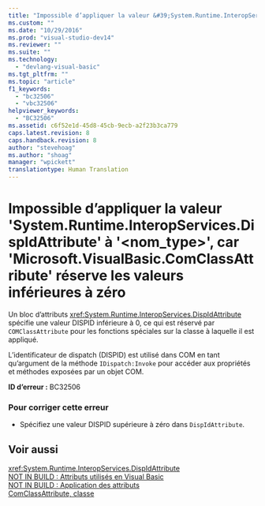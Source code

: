 ```yaml
---
title: "Impossible d’appliquer la valeur &#39;System.Runtime.InteropServices.DispIdAttribute&#39; &#224; &#39;&lt;nom_type&gt;&#39;, car &#39;Microsoft.VisualBasic.ComClassAttribute&#39; r&#233;serve les valeurs inf&#233;rieures &#224; z&#233;ro | Microsoft Docs"
ms.custom: ""
ms.date: "10/29/2016"
ms.prod: "visual-studio-dev14"
ms.reviewer: ""
ms.suite: ""
ms.technology: 
  - "devlang-visual-basic"
ms.tgt_pltfrm: ""
ms.topic: "article"
f1_keywords: 
  - "bc32506"
  - "vbc32506"
helpviewer_keywords: 
  - "BC32506"
ms.assetid: c6f52e1d-45d8-45cb-9ecb-a2f23b3ca779
caps.latest.revision: 8
caps.handback.revision: 8
author: "stevehoag"
ms.author: "shoag"
manager: "wpickett"
translationtype: Human Translation
---
```

# Impossible d’appliquer la valeur &#39;System.Runtime.InteropServices.DispIdAttribute&#39; &#224; &#39;&lt;nom_type&gt;&#39;, car &#39;Microsoft.VisualBasic.ComClassAttribute&#39; r&#233;serve les valeurs inf&#233;rieures &#224; z&#233;ro
Un bloc d’attributs <xref:System.Runtime.InteropServices.DispIdAttribute> spécifie une valeur DISPID inférieure à 0, ce qui est réservé par `COMClassAttribute` pour les fonctions spéciales sur la classe à laquelle il est appliqué.  
  
 L’identificateur de dispatch \(DISPID\) est utilisé dans COM en tant qu’argument de la méthode `IDispatch:Invoke` pour accéder aux propriétés et méthodes exposées par un objet COM.  
  
 **ID d’erreur :** BC32506  
  
### Pour corriger cette erreur  
  
-   Spécifiez une valeur DISPID supérieure à zéro dans `DispIdAttribute`.  
  
## Voir aussi  
 <xref:System.Runtime.InteropServices.DispIdAttribute>   
 [NOT IN BUILD : Attributs utilisés en Visual Basic](http://msdn.microsoft.com/fr-fr/22231318-8a40-49af-9245-e0aab723563b)   
 [NOT IN BUILD : Application des attributs](http://msdn.microsoft.com/fr-fr/2b1703ed-4437-49b3-bc0b-568094324f47)   
 [ComClassAttribute, classe](http://msdn.microsoft.com/fr-fr/5c2f0835-9210-47dc-bc59-5c1769953574)